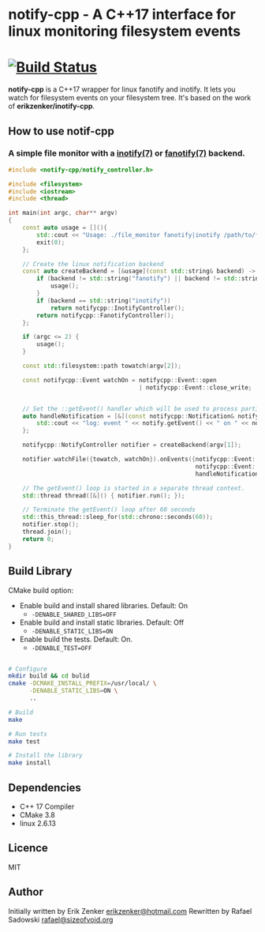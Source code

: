 # notify-cpp - A C++17 interface for linux monitoring filesystem events
[![Build Status](https://travis-ci.org/sizeofvoid/notify-cpp.svg?branch=master)](https://travis-ci.org/sizeofvoid/notify-cpp)
===========

__notify-cpp__ is a C++17 wrapper for linux fanotify and inotify. It lets you
watch for filesystem events on your filesystem tree. It's based on the work of
__erikzenker/inotify-cpp__.


## How to use notif-cpp

### A simple file monitor with a [inotify(7)](http://man7.org/linux/man-pages/man7/inotify.7.html) or [fanotify(7)](http://man7.org/linux/man-pages/man7/fanotify.7.html) backend.
```cpp
#include <notify-cpp/notify_controller.h>

#include <filesystem>
#include <iostream>
#include <thread>

int main(int argc, char** argv)
{
    const auto usage = [](){
        std::cout << "Usage: ./file_monitor fanotify|inotify /path/to/file" << std::endl;
        exit(0);
    };

    // Create the linux notification backend
    const auto createBackend = [&usage](const std::string& backend) -> notifycpp::NotifyController {
        if (backend != std::string("fanotify") || backend != std::string("inotify")) {
            usage();
        }
        if (backend == std::string("inotify"))
            return notifycpp::InotifyController();
        return notifycpp::FanotifyController();
    };

    if (argc <= 2) {
        usage();
    }

    const std::filesystem::path towatch(argv[2]);

    const notifycpp::Event watchOn = notifycpp::Event::open
                                     | notifycpp::Event::close_write;


    // Set the ::getEvent() handler which will be used to process particular events
    auto handleNotification = [&](const notifycpp::Notification& notify) {
        std::cout << "log: event " << notify.getEvent() << " on " << notify.getPath() << std::endl;
    };

    notifycpp::NotifyController notifier = createBackend(argv[1]);

    notifier.watchFile({towatch, watchOn}).onEvents({notifycpp::Event::open,
                                                     notifycpp::Event::close_write},
                                                     handleNotification);

    // The getEvent() loop is started in a separate thread context.
    std::thread thread([&]() { notifier.run(); });

    // Terminate the getEvent() loop after 60 seconds
    std::this_thread::sleep_for(std::chrono::seconds(60));
    notifier.stop();
    thread.join();
    return 0;
}
```

## Build Library

CMake build option:

- Enable build and install shared libraries. Default: On
  - `-DENABLE_SHARED_LIBS=OFF`
- Enable build and install static libraries. Default: Off
  - `-DENABLE_STATIC_LIBS=ON`
- Enable build the tests. Default: On.
  - `-DENABLE_TEST=OFF`

```bash

# Configure
mkdir build && cd bulid
cmake -DCMAKE_INSTALL_PREFIX=/usr/local/ \
      -DENABLE_STATIC_LIBS=ON \
      ..

# Build
make

# Run tests
make test

# Install the library
make install
```

## Dependencies
 + C++ 17 Compiler
 + CMake 3.8
 + linux 2.6.13

## Licence
MIT

## Author
Initially written by Erik Zenker <erikzenker@hotmail.com>
Rewritten by Rafael Sadowski <rafael@sizeofvoid.org>
